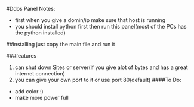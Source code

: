 #Ddos Panel
Notes:
 - first when you give a domin/ip make sure that host is running
 - you should install python first then run this panel(most of the PCs has the python installed)
 
 ##installing
   just copy the main file and run it
 
 ###features
   1. can shut down Sites or server(if you give alot of bytes and has a great internet connection)
   2. you can give your own port to it or use port 80(default)
 ####To Do:
   - add color :)
   - make more power full    
